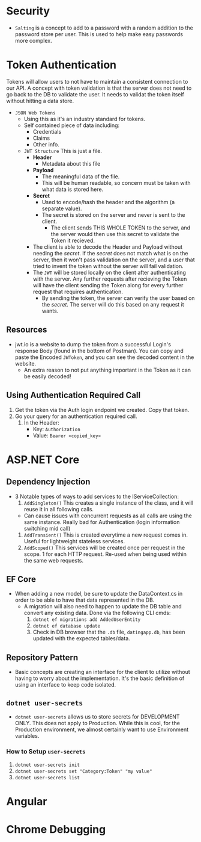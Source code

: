 # Security
* `Salting` is a concept to add to a password with a random addition to the password store per user. This is used to help make easy passwords more complex.

# Token Authentication
Tokens will allow users to not have to maintain a consistent connection to our API.
A concept with token validation is that the server does not need to go back to the DB to validate the user. It needs to validat the token itself without hitting a data store.

* `JSON Web Tokens`
  * Using this as it's an industry standard for tokens.
  * Self contained piece of data including:
    * Credentials
    * Claims
    * Other info.
  * `JWT Structure` This is just a file.
    * __Header__
      * Metadata about this file
    * __Payload__
      * The meaningful data of the file.
      * This will be human readable, so concern must be taken with what data is stored here.
    * __Secret__
      * Used to encode/hash the header and the algorithm (a separate value). 
      * The secret is stored on the server and never is sent to the client. 
        * The client sends THIS WHOLE TOKEN to the server, and the server would then use this secret to validate the Token it recieved. 
    * The client is able to decode the Header and Payload without needing the _secret_. If the _secret_ does not match what is on the server, then it won't pass validation on the server, and a user that tried to invent the token without the server will fail validation.
    * The `JWT` will be stored locally on the client after authenticating with the server. Any further requests after recieving the Token will have the client sending the Token along for every further request that requires authentication. 
      * By sending the token, the server can verify the user based on the _secret_. The server will do this based on any request it wants.

## Resources
* jwt.io is a website to dump the token from a successful Login's response Body (found in the bottom of Postman). You can copy and paste the Encoded `JWToken`, and you can see the decoded content in the website. 
  * An extra reason to not put anything important in the Token as it can be easily decoded!

## Using Authentication Required Call
1. Get the token via the Auth login endpoint we created. Copy that token. 
1. Go your query for an authentication required call.
    1. In the Header:
        * Key: `Authorization`
        * Value: `Bearer <copied_key>`

# ASP.NET Core
## Dependency Injection
* 3 Notable types of ways to add services to the IServiceCollection:
  1. `AddSingleton()` This creates a single instance of the class, and it will reuse it in all following calls. 
    * Can cause issues with concurrent requests as all calls are using the same instance. Really bad for Authentication (login information switching mid call)
  1. `AddTransient()` This is created everytime a new request comes in. Useful for lightweight stateless services.
  1. `AddScoped()` This services will be created once per request in the scope. 1 for each HTTP request. Re-used when being used within the same web requests.

## EF Core
* When adding a new model, be sure to update the DataContext.cs in order to be able to have that data represented in the DB.
  * A migration will also need to happen to update the DB table and convert any existing data. Done via the following CLI cmds:
    1. `dotnet ef migrations add AddedUserEntity`
    1. `dotnet ef database update`
    1. Check in DB browser that the `.db` file, `datingapp.db`, has been updated with the expected tables/data.

## Repository Pattern
* Basic concepts are creating an interface for the client to utilize without having to worry about the implementation. It's the basic definition of using an interface to keep code isolated.

## `dotnet user-secrets`
* `dotnet user-secrets` allows us to store secrets for DEVELOPMENT ONLY. This does not apply to Production.
While this is cool, for the Production environment, we almost certainly want to use Environment variables.
### How to Setup `user-secrets`
1. `dotnet user-secrets init`
1. `dotnet user-secrets set "Category:Token" "my value"`
1. `dotnet user-secrets list`

# Angular

# Chrome Debugging

